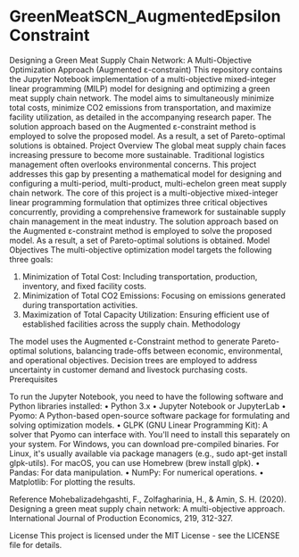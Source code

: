 # GreenMeatSCN_AugmentedEpsilonConstraint
Designing a Green Meat Supply Chain Network: A Multi-Objective Optimization Approach (Augmented ε-constraint)
This repository contains the Jupyter Notebook implementation of a multi-objective mixed-integer linear programming (MILP) model for designing and optimizing a green meat supply chain network. The model aims to simultaneously minimize total costs, minimize CO2 emissions from transportation, and maximize facility utilization, as detailed in the accompanying research paper. The solution approach based on the Augmented ε-constraint method is employed to solve the proposed model. As a result, a set of Pareto-optimal solutions is obtained. 
Project Overview
The global meat supply chain faces increasing pressure to become more sustainable. Traditional logistics management often overlooks environmental concerns. This project addresses this gap by presenting a mathematical model for designing and configuring a multi-period, multi-product, multi-echelon green meat supply chain network.
The core of this project is a multi-objective mixed-integer linear programming formulation that optimizes three critical objectives concurrently, providing a comprehensive framework for sustainable supply chain management in the meat industry. 
The solution approach based on the Augmented ε-constraint method is employed to solve the proposed model. As a result, a set of Pareto-optimal solutions is obtained.
Model Objectives
The multi-objective optimization model targets the following three goals:
1.	Minimization of Total Cost: Including transportation, production, inventory, and fixed facility costs.
2.	Minimization of Total CO2 Emissions: Focusing on emissions generated during transportation activities.
3.	Maximization of Total Capacity Utilization: Ensuring efficient use of established facilities across the supply chain.
Methodology


The model uses the Augmented ε-Constraint method to generate Pareto-optimal solutions, balancing trade-offs between economic, environmental, and operational objectives. Decision trees are employed to address uncertainty in customer demand and livestock purchasing costs.
Prerequisites


To run the Jupyter Notebook, you need to have the following software and Python libraries installed:
•	Python 3.x
•	Jupyter Notebook or JupyterLab
•	Pyomo: A Python-based open-source software package for formulating and solving optimization models.
•	GLPK (GNU Linear Programming Kit): A solver that Pyomo can interface with. You'll need to install this separately on your system. For Windows, you can download pre-compiled binaries. For Linux, it's usually available via package managers (e.g., sudo apt-get install glpk-utils). For macOS, you can use Homebrew (brew install glpk).
•	Pandas: For data manipulation.
•	NumPy: For numerical operations.
•	Matplotlib: For plotting the results.


Reference
Mohebalizadehgashti, F., Zolfagharinia, H., & Amin, S. H. (2020). Designing a green meat supply chain network: A multi-objective approach. International Journal of Production Economics, 219, 312-327.


License
This project is licensed under the MIT License - see the LICENSE file for details.


